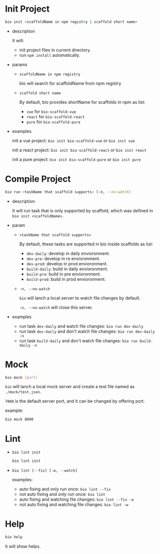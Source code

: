 # Init Project

```bash
bio init <scaffoldName in npm registry | scaffold short name>
```

+   description

    It will:
    
    +   init project files in current directory.
    +   run `npm install` automatically.

+   params
    +   `scaffoldName in npm registry`

        bio will search for scaffoldName from npm registry

    +   `scaffold short name`

        By default, bio provides shortName for scaffolds in npm as list:

        +   `vue` for `bio-scaffold-vue`
        +   `react` for `bio-scaffold-react`
        +   `pure` for `bio-scaffold-pure`

+   examples

    init a vue project: `bio init bio-scaffold-vue` or `bio init vue`

    init a react project: `bio init bio-scaffold-react` or `bio init react`

    init a pure project: `bio init bio-scaffold-pure` or `bio init pure`

# Compile Project

```bash
bio run <taskName that scaffold supports> [-n, --no-watch]
```

+   description

    It will run task that is only supported by scaffold, which was defined in `bio init <scaffoldName>`.

+   param
    +   `<taskName that scaffold supports>`

        By default, these tasks are supported in bio inside scaffolds as list:

        +   `dev-daily`: develop in daily envioronment.
        +   `dev-pre`: develop in re envioronment.
        +   `dev-prod`: develop in prod envioronment.
        +   `build-daily`: build in daily envioronment.
        +   `build-pre`: build in pre envioronment.
        +   `build-prod`: build in prod envioronment.

    +   `-n, --no-watch`

        `bio` will lanch a local server to watch file changes by default.

        `-n, --no-watch` will close this server.

+   examples

    +   run task `dev-daily` and watch file changes: `bio run dev-daily`
    +   run task `dev-daily` and don't watch file changes: `bio run dev-daily -n`
    +   run task `build-daily` and don't watch file changes: `bio run build-daily -n`
    
# Mock

```bash
bio mock [port]
```

`bio` will lanch a local mock server and create a test file named as `./mock/test.json`.

`7000` is the default server port, and it can be changed by offering port.

example:

```
bio mock 8000
```

# Lint

+   `bio lint init`

    ```bash
    bio lint init
    ```

+   `bio lint [--fix] [-w, --watch]`

    examples:

    +   auto fixing and only run once: `bio lint --fix`
    +   not auto fixing and only run once: `bio lint`
    +   auto fixing and watching file changes: `bio lint --fix -w`
    +   not auto fixing and watching file changes: `bio lint -w`

# Help

```bash
bio help
```

It will show helps.